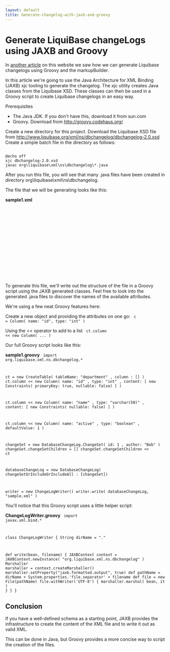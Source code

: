 ```yaml
---
layout: default
title: Generate-changelog-with-jaxb-and-groovy
---
```


# Generate LiquiBase changeLogs using JAXB and Groovy #

In [another article](generate-changelog-with-groovy) on this website we saw how we can generate Liquibase changelogs using Groovy and the markupBuilder.

In this article we're going to use the Java Architecture for XML Binding (JAXB) xjc tooling to generate the changelog. The xjc utility creates Java classes from the Liquibase XSD. These classes can then be used in a Groovy script to create Liquibase changelogs in an easy way.

Prerequisites
  - The Java JDK. If you don't have this, download it from sun.com
  - Groovy. Download from http://groovy.codehaus.org/


Create a new directory for this project.
Download the Liquibase XSD file from http://www.liquibase.org/xml/ns/dbchangelog/dbchangelog-2.0.xsd
Create a simple batch file in the directory as follows:

<code>
@echo off
xjc dbchangelog-2.0.xsd
javac org\liquibase\xml\ns\dbchangelog\*.java
</code>


After you run this file, you will see that many .java files have been created in directory org\liquibase\xml\ns\dbchangelog.

The file that we will be generating looks like this:

**sample1.xml**
<code>
<?xml version="1.0" encoding="UTF-8" standalone="yes"?>
<databaseChangeLog xmlns="http://www.liquibase.org/xml/ns/dbchangelog">
    <changeSet author="Bob" id="1">
        <createTable tableName="department">
            <column type="int" name="id">
                <constraints primaryKey="true" nullable="false"/>
            </column>
            <column type="varchar(50)" name="name">
                <constraints nullable="false"/>
            </column>
            <column defaultValue="1" type="boolean" name="active"/>
        </createTable>
    </changeSet>
</databaseChangeLog>
</code>

To generate this file, we'll write out the structure of the file in a Groovy script using the JAXB generated classes. Feel free to look into the generated .java files to discover the names of the available attributes.

We're using a few neat Groovy features here:

Create a new object and providing the attributes on one go:
<code>
c = Column( name: "id", type: "int" )
</code>

Using the << operator to add to a list
<code>
ct.column << new Column( ... )
</code>


Our full Groovy script looks like this:

**sample1.groovy**
<code>
import org.liquibase.xml.ns.dbchangelog.*

ct = new CreateTable( tableName: "department"
                    , column : []
                    )
ct.column << new Column( name: "id"
                       , type: "int"
                       , content: [ new Constraints( primaryKey: true, nullable: false) 
                                  ]
                       )

ct.column << new Column( name: "name"
                       , type: "varchar(50)"
                       , content: [ new Constraints( nullable: false) 
                                  ]
                       )

ct.column << new Column( name: "active"
                       , type: "boolean"
                       , defaultValue: 1
                       )

changeSet = new DatabaseChangeLog.ChangeSet( id: 1
                                           , author: "Bob"
                                           )
changeSet.changeSetChildren = []
changeSet.changeSetChildren << ct

databaseChangeLog = new DatabaseChangeLog( changeSetOrIncludeOrIncludeAll : [changeSet])

writer = new ChangeLogWriter()
writer.write( databaseChangeLog, "sample.xml" )
</code>

You'll notice that this Groovy script uses a little helper script:

**ChangeLogWriter.groovy**
<code>
import javax.xml.bind.*

class ChangeLogWriter {
  String dirName = "."

  def write(bean, filename) {
    JAXBContext context = JAXBContext.newInstance( "org.liquibase.xml.ns.dbchangelog" )
    Marshaller marshaller = context.createMarshaller()
    marshaller.setProperty("jaxb.formatted.output", true)
    def pathName = dirName + System.properties.'file.separator' + filename
    def file = new File(pathName)
    file.withWriter('UTF-8') {
      marshaller.marshal( bean, it )
    }
  }
}
</code>
## Conclusion  ##

If you have a well-defined schema as a starting point, JAXB provides the infrastructure to create the content of the XML file and to write it out as valid XML.

This can be done in Java, but Groovy provides a more concise way to script the creation of the files.
